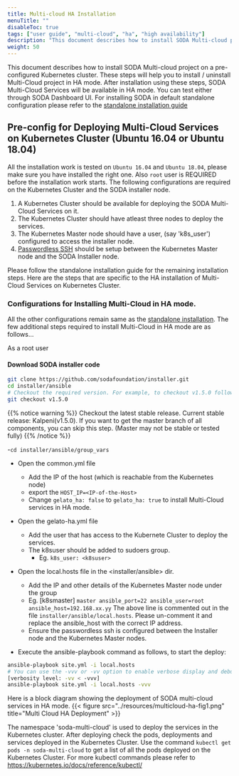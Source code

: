 ```yaml
---
title: Multi-cloud HA Installation
menuTitle: ""
disableToc: true
tags: ["user guide", "multi-cloud", "ha", "high availability"] 
description: "This document describes how to install SODA Multi-cloud project on a pre-configured Kubernetes cluster. These steps will help you to install / uninstall Multi-Cloud project. After installation using these steps, SODA Multi-Cloud Services will be available in HA mode. You can test either through SODA Dashboard UI or CLI"
weight: 50
---
```


This document describes how to install SODA Multi-cloud project on a pre-configured Kubernetes cluster. These steps will help you to install / uninstall Multi-Cloud project in HA mode. After installation using these steps, SODA Multi-Cloud Services will be available in HA mode. You can test either through SODA Dashboard UI.
For installing SODA in default standalone configuration please refer to the [standalone installation guide](https://docs.sodafoundation.io/soda-gettingstarted/installation-using-ansible/)

## Pre-config for Deploying Multi-Cloud Services on Kubernetes Cluster (Ubuntu 16.04 or Ubuntu 18.04)
All the installation work is tested on `Ubuntu 16.04` and `Ubuntu 18.04`, please make sure you have installed the right one. Also `root` user is REQUIRED before the installation work starts.
The following configurations are required on the Kubernetes Cluster and the SODA installer node. 
  1. A Kubernetes Cluster should be available for deploying the SODA Multi-Cloud Services on it.
  2. The Kubernetes Cluster should have atleast three nodes to deploy the services. 
  3. The Kubernetes Master node should have a user, (say 'k8s_user') configured to access the installer node.
  4. [Passwordless SSH](https://help.ubuntu.com/community/SSH/OpenSSH/Keys) should be setup between the Kubernetes Master node and the SODA Installer node.



Please follow the standalone installation guide for the remaining installation steps. 
Here are the steps that are specific to the HA installation of Multi-Cloud Services on Kubernetes Cluster.


### Configurations for Installing Multi-Cloud in HA mode.     
All the other configurations remain same as the [standalone installation](https://docs.sodafoundation.io/soda-gettingstarted/installation-using-ansible/). The few additional steps required to install Multi-Cloud in HA mode are as follows...

As a root user
#### Download SODA installer code
```bash
git clone https://github.com/sodafoundation/installer.git
cd installer/ansible
# Checkout the required version. For example, to checkout v1.5.0 follow
git checkout v1.5.0
```
{{% notice warning %}}
Checkout the latest stable release. Current stable release: Kalpeni(v1.5.0). If you want to get the master branch of all components, you can skip this step. (Master may not be stable or tested fully)
{{% /notice %}}


 -`cd installer/ansible/group_vars`
 - Open the common.yml file
   - Add the IP of the host (which is reachable from the Kubernetes node)
   - export the `HOST_IP=<IP-of-the-Host>`
   - Change `gelato_ha: false` to `gelato_ha: true` to install Multi-Cloud services in HA mode.

 - Open the gelato-ha.yml file
   - Add the user that has access to the Kubernete Cluster to deploy the services.
   - The k8suser should be added to sudoers group.
     - Eg. `k8s_user: <k8suser> `

 - Open the local.hosts file in the <installer/ansible> dir.
   - Add the IP and other details of the Kubernetes Master node under the group
    - Eg. [k8smaster]
          `master ansible_port=22 ansible_user=root ansible_host=192.168.xx.yy`
          The above line is commented out in the file `installer/ansible/local.hosts`.
          Please un-comment it and replace the ansible_host with the correct IP address.
     - Ensure the passwordless ssh is configured between the Installer node and the Kubernetes Master nodes.

  -  Execute the ansible-playbook command as follows, to start the deploy:

```bash
ansible-playbook site.yml -i local.hosts
# You can use the -vvv or -vv option to enable verbose display and debug mode.
[verbosity level: -vv < -vvv]
ansible-playbook site.yml -i local.hosts -vvv
```

Here is a block diagram showing the deployment of SODA multi-cloud services in HA mode. 
{{< figure src="../resources/multicloud-ha-fig1.png" title="Multi Cloud HA Deployment" >}}



The namespace 'soda-multi-cloud' is used to deploy the services in the Kubernetes cluster.
After deploying check the pods, deployments and services deployed in the Kubernetes Cluster. 
Use the command `kubectl get pods -n soda-multi-cloud` to get a list of all the pods deployed on the Kubernetes Cluster. For more kubectl commands please refer to https://kubernetes.io/docs/reference/kubectl/



